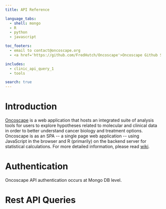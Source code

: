 ```yaml
---
title: API Reference

language_tabs:
  - shell: mongo
  - R
  - python
  - javascript

toc_footers:
  - email to contact@oncoscape.org
  - <a href='https://github.com/FredHutch/Oncoscape'>Oncoscape Github Site</a>

includes:
  - clinic_api_query_1
  - tools

search: true
---
```


# Introduction

[Oncoscape](https://oncoscape.sttrcancer.org/#/) is a web application that hosts an integrated suite of analysis tools for users to explore hypotheses related to molecular and clinical data in order to better understand cancer biology and treatment options. Oncoscape is as an SPA -- a single page web application -- using JavaScript in the browser and R (primarily) on the backend server for statistical calculations. For more detailed information, please read [wiki](https://github.com/FredHutch/Oncoscape).

# Authentication

Oncoscape API authentication occurs at Mongo DB level. 

# Rest API Queries
